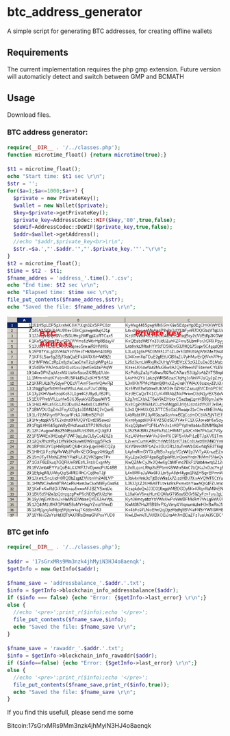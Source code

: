 # btc_address_generator

A simple script for generating BTC addresses, for creating offline wallets

## Requirements 

The current implementation requires the php gmp extension.  Future version will automaticly detect and switch between GMP and BCMATH

## Usage

Download files. 

### BTC address generator:

```PHP
require(__DIR__ . '/../classes.php');
function microtime_float() {return microtime(true);}

$t1 = microtime_float();
echo "Start time: $t1 sec \r\n";
$str = '';
for($a=1;$a<=1000;$a++) {
  $private = new PrivateKey();
  $wallet = new Wallet($private);
  $key=$private->getPrivateKey();
  $private_key=AddressCodec::WIF($key,'80',true,false);
  $deWif=AddressCodec::DeWIF($private_key,true,false);
  $addr=$wallet->getAddress();
  //echo "$addr,$private_key<br>\r\n";
  $str.=$a.',"'.$addr.'","'.$private_key.'"'."\r\n";
}
$t2 = microtime_float();
$time = $t2 - $t1;
$fname_addres = 'address_'.time().'.csv';
echo "End time: $t2 sec \r\n";
echo "Elapsed time: $time sec \r\n";
file_put_contents($fname_addres,$str);
echo "Saved the file: $fname_addres \r\n";
```

![btc file](example/1_Example.png "Example file")


### BTC get info

```PHP
require(__DIR__ . '/../classes.php');

$addr = '17sGrxMRs9Mm3nzk4jhMyiN3HJ4o8aenqk';
$getInfo = new GetInfo($addr);

$fname_save = 'addressbalance_'.$addr.'.txt';
$info = $getInfo->blockchain_info_addressbalance($addr);
if ($info === false) {echo "Error: {$getInfo->last_error} \r\n";}
else {
  //echo '<pre>';print_r($info);echo '</pre>';
  file_put_contents($fname_save,$info);
  echo "Saved the file: $fname_save \r\n";
}

$fname_save = 'rawaddr_'.$addr.'.txt';
$info = $getInfo->blockchain_info_rawaddr($addr);
if ($info==false) {echo "Error: {$getInfo->last_error} \r\n";}
else {
  //echo '<pre>';print_r($info);echo '</pre>';
  file_put_contents($fname_save,print_r($info,true));
  echo "Saved the file: $fname_save \r\n";
}
```

If you find this usefull, please send me some

Bitcoin:17sGrxMRs9Mm3nzk4jhMyiN3HJ4o8aenqk

